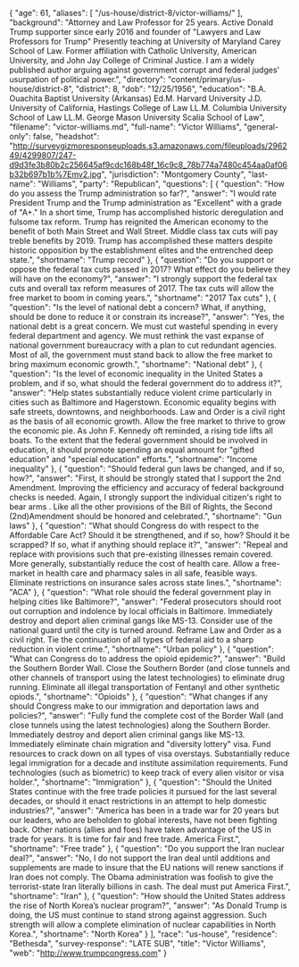 {
  "age": 61,
  "aliases": [
    "/us-house/district-8/victor-williams/"
  ],
  "background": "Attorney and Law Professor for 25 years.    Active Donald Trump supporter since early 2016 and founder of \"Lawyers and Law Professors for Trump\"   Presently teaching at University of Maryland Carey School of Law.  Former affiliation with Catholic University, American University, and John Jay College of Criminal Justice.   I am a widely published author arguing against government corrupt and federal judges' usurpation of political power.",
  "directory": "content/primary/us-house/district-8",
  "district": 8,
  "dob": "12/25/1956",
  "education": "B.A. Ouachita Baptist University (Arkansas) Ed.M.  Harvard University J.D. University of California, Hastings College of Law LL.M. Columbia University School of Law LL.M.  George Mason University Scalia School of Law",
  "filename": "victor-williams.md",
  "full-name": "Victor Williams",
  "general-only": false,
  "headshot": "http://surveygizmoresponseuploads.s3.amazonaws.com/fileuploads/296249/4299807/247-d9d3fe3b80b2c256645af9cdc168b48f_16c9c8_78b774a7480c454aa0af06b32b697b1b%7Emv2.jpg",
  "jurisdiction": "Montgomery County",
  "last-name": "Williams",
  "party": "Republican",
  "questions": [
    {
      "question": "How do you assess the Trump administration so far?",
      "answer": "I would rate President Trump and the Trump administration as \"Excellent\" with a grade of \"A+.\"  In a short time, Trump has accomplished historic  deregulation and fulsome tax reform.  Trump has reignited the American economy to the benefit of both Main Street and Wall Street.   Middle class tax cuts will pay treble benefits by 2019.  Trump has accomplished these matters despite historic opposition by the establishment elites and the entrenched deep state.",
      "shortname": "Trump record"
    },
    {
      "question": "Do you support or oppose the federal tax cuts passed in 2017? What effect do you believe they will have on the economy?",
      "answer": "I strongly support the federal tax cuts and overall tax reform measures of 2017.   The tax cuts will allow the free market to boom in coming years.",
      "shortname": "2017 Tax cuts"
    },
    {
      "question": "Is the level of national debt a concern? What, if anything, should be done to reduce it or constrain its increase?",
      "answer": "Yes, the national debt is a great concern.    We must cut wasteful spending in every federal department and agency.  We must rethink the vast expanse of national government bureaucracy with a plan to cut redundant agencies.   Most of all, the government must stand back to allow the free market to bring maximum economic growth.",
      "shortname": "National debt"
    },
    {
      "question": "Is the level of economic inequality in the United States a problem, and if so, what should the federal government do to address it?",
      "answer": "Help states substantially reduce violent crime particularly in cities such as Baltimore and Hagerstown.     Economic equality begins with safe streets, downtowns,  and neighborhoods.   Law and Order is a civil right as the basis of all economic growth.   Allow the free market to thrive to grow the economic pie.  As John F. Kennedy oft reminded, a rising tide lifts all boats.     To the extent that the federal government should be involved in education, it should promote spending an equal amount for \"gifted education\" and  \"special education\" efforts.",
      "shortname": "Income inequality"
    },
    {
      "question": "Should federal gun laws be changed, and if so, how?",
      "answer": "First, it should be strongly stated that I support the 2nd Amendment.    Improving the efficiency and accuracy of federal background checks is needed.       Again, I strongly support the individual citizen's right to bear arms .  Like all the other provisions of the Bill of Rights, the Second  (2nd)Amendment should be honored and celebrated.",
      "shortname": "Gun laws"
    },
    {
      "question": "What should Congress do with respect to the Affordable Care Act? Should it be strengthened, and if so, how? Should it be scrapped? If so, what if anything should replace it?",
      "answer": "Repeal and replace with provisions such that pre-existing illnesses remain covered.  More generally, substantially reduce the cost of health care.   Allow a free-market in health care and pharmacy sales in all safe, feasible ways.  Eliminate restrictions on insurance sales across state lines.",
      "shortname": "ACA"
    },
    {
      "question": "What role should the federal government play in helping cities like Baltimore?",
      "answer": "Federal prosecutors should root out corruption and indolence by local officials in Baltimore.    Immediately destroy and deport alien criminal gangs like MS-13.  Consider use of the national guard until the city is turned around.  Reframe Law and Order as a civil right.     Tie the continuation of all types of federal aid to a sharp reduction in violent crime.",
      "shortname": "Urban policy"
    },
    {
      "question": "What can Congress do to address the opioid epidemic?",
      "answer": "Build the Southern Border Wall.  Close the Southern Border (and close tunnels and other channels of transport using the latest technologies) to eliminate drug running.   Eliminate all illegal transportation  of Fentanyl and other synthetic opiods.",
      "shortname": "Opioids"
    },
    {
      "question": "What changes if any should Congress make to our immigration and deportation laws and policies?",
      "answer": "Fully fund the complete cost of the Border Wall (and close tunnels using the latest technologies) along the Southern Border.   Immediately destroy and deport alien criminal gangs like MS-13.  Immediately eliminate chain migration and \"diversity lottery\" visa.    Fund resources to crack down on all types of visa overstays.   Substantially reduce legal immigration for a decade and institute assimilation requirements.   Fund technologies (such as biometric) to keep track of every alien visitor or visa holder.",
      "shortname": "Immigration"
    },
    {
      "question": "Should the United States continue with the free trade policies it pursued for the last several decades, or should it enact restrictions in an attempt to help domestic industries?",
      "answer": "America has been in a trade war for 20 years but our leaders, who are beholden to global interests, have not been fighting back.   Other nations (allies and foes) have taken advantage of the US in trade for years.   It is time for fair and free trade.  America First.",
      "shortname": "Free trade"
    },
    {
      "question": "Do you support the Iran nuclear deal?",
      "answer": "No, I do not support the Iran deal until additions and supplements are made to insure that the EU nations will renew sanctions if Iran does not comply.    The Obama administration was foolish to give the terrorist-state Iran literally billions in cash.    The deal must put America First.",
      "shortname": "Iran"
    },
    {
      "question": "How should the United States address the rise of North Korea’s nuclear program?",
      "answer": "As Donald Trump is doing, the US must continue to stand strong against aggression.  Such strength will allow a complete elimination of nuclear capabilities in North  Korea.",
      "shortname": "North Korea"
    }
  ],
  "race": "us-house",
  "residence": "Bethesda",
  "survey-response": "LATE SUB",
  "title": "Victor Williams",
  "web": "http://www.trumpcongress.com"
}
